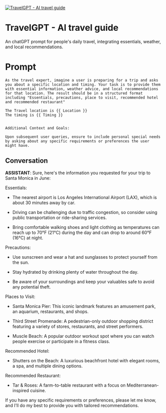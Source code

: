 
[![TravelGPT - AI travel guide](https://flow-user-images.s3.us-west-1.amazonaws.com/prompt/Q6yZHO_v7P26U6QRQCVK2/1686620938953)]()
# TravelGPT - AI travel guide 
An chatGPT prompt for people's daily travel, integrating essentials, weather, and local recommendations.

# Prompt

```
As the travel expert, imagine a user is preparing for a trip and asks you about a specific location and timing. Your task is to provide them with essential information, weather advice, and local recommendations for that location. The result should be in a structured format including "Essentials, precautions, place to visit, recommended hotel and recommended restaurant"

The Travel location is {{ Location }}
The timing is {{ Timing }}


Additional Context and Goals:

Upon subsequent user queries, ensure to include personal special needs by asking about any specific requirements or preferences the user might have.

```

## Conversation

**ASSISTANT**: Sure, here's the information you requested for your trip to Santa Monica in June:



Essentials:

- The nearest airport is Los Angeles International Airport (LAX), which is about 30 minutes away by car.

- Driving can be challenging due to traffic congestion, so consider using public transportation or ride-sharing services.

- Bring comfortable walking shoes and light clothing as temperatures can reach up to 70°F (21°C) during the day and can drop to around 60°F (16°C) at night.



Precautions:

- Use sunscreen and wear a hat and sunglasses to protect yourself from the sun.

- Stay hydrated by drinking plenty of water throughout the day.

- Be aware of your surroundings and keep your valuables safe to avoid any potential theft.



Places to Visit:

- Santa Monica Pier: This iconic landmark features an amusement park, an aquarium, restaurants, and shops.

- Third Street Promenade: A pedestrian-only outdoor shopping district featuring a variety of stores, restaurants, and street performers.

- Muscle Beach: A popular outdoor workout spot where you can watch people exercise or participate in a fitness class.



Recommended Hotel:

- Shutters on the Beach: A luxurious beachfront hotel with elegant rooms, a spa, and multiple dining options.



Recommended Restaurant:

- Tar & Roses: A farm-to-table restaurant with a focus on Mediterranean-inspired cuisine.



If you have any specific requirements or preferences, please let me know, and I'll do my best to provide you with tailored recommendations.


